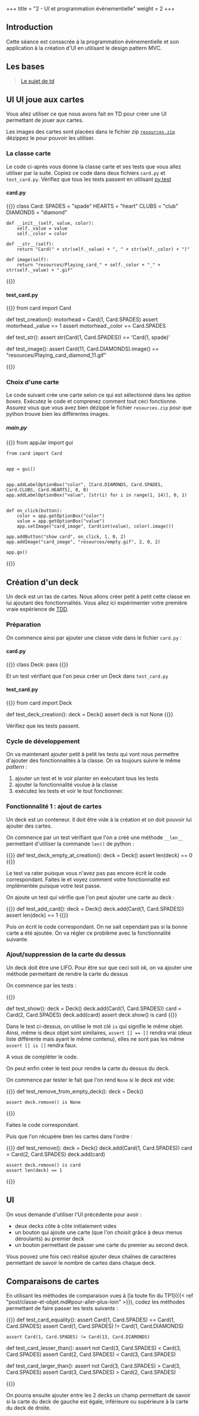 +++
title = "2 - UI et programmation évènementielle"
weight = 2
+++


## Introduction

Cette séance est consacrée à la programmation évènementielle et son application à la création d'UI en utilisant le design pattern MVC.

## Les bases

> [Le sujet de td](/ressources/TD_2_impression.pdf)



## UI UI joue aux cartes

Vous allez utiliser ce que nous avons fait en TD pour créer une UI permettant de jouer aux cartes.

Les images des cartes sont placées dans le fichier zip [`resources.zip`](/ressources/resources.zip) dézippez le pour pouvoir les utiliser.




### La classe carte

Le code ci-après vous donne la classe carte et ses tests que vous allez utiliser par la suite. Copiez ce code dans deux fichiers `card.py` et `test_card.py`. Vérifiez que tous les tests passent en utilisant [py.test](https://informatique.centrale-marseille.fr/tutos/post/python-tests.html#utilisation-de-l-environnement-de-test-avec-pycharm)

#### card.py

{{<highlight python>}}
class Card:
    SPADES = "spade"
    HEARTS = "heart"
    CLUBS = "club"
    DIAMONDS = "diamond"

    def __init__(self, value, color):
        self._value = value
        self._color = color

    def __str__(self):
        return "Card(" + str(self._value) + ", " + str(self._color) + ")"

    def image(self):
        return "resources/Playing_card_" + self._color + "_" + str(self._value) + ".gif"

{{</highlight>}}  

#### test_card.py     

{{<highlight python>}}
from card import Card


def test_creation():
    motorhead = Card(1, Card.SPADES)
    assert motorhead._value == 1
    assert motorhead._color == Card.SPADES


def test_str():
    assert str(Card(1, Card.SPADES)) == 'Card(1, spade)'


def test_image():
    assert Card(11, Card.DIAMONDS).image() == "resources/Playing_card_diamond_11.gif"

{{</highlight>}}  


### Choix d'une carte

Le code suivant crée une carte selon ce qui est sélectionné dans les *option boxes*.
Exécutez le code et comprenez comment tout ceci fonctionne. Assurez vous que vous avez bien dézippé le fichier `resources.zip` pour que python trouve bien les différentes images.



##### main.py

{{<highlight python>}}
    from appJar import gui

    from card import Card


    app = gui()


    app.addLabelOptionBox("color", [Card.DIAMONDS, Card.SPADES, Card.CLUBS, Card.HEARTS], 0, 0)
    app.addLabelOptionBox("value", [str(i) for i in range(1, 14)], 0, 1)


    def on_click(button):
        color = app.getOptionBox("color")
        value = app.getOptionBox("value")
        app.setImage("card_image", Card(int(value), color).image())

    app.addButton("show card", on_click, 1, 0, 2)
    app.addImage("card_image", "resources/empty.gif", 2, 0, 2)

    app.go()
{{</highlight>}}

## Création d'un deck

Un deck est un tas de cartes. Nous allons créer petit à petit cette classe en lui ajoutant des fonctionnalités. Vous allez ici expérimenter votre première vraie expérience de [TDD](https://fr.wikipedia.org/wiki/Test_driven_development). 

### Préparation

On commence ainsi par ajouter une classe vide dans le fichier `card.py` :

#### card.py

{{<highlight python>}}
class Deck:
    pass
{{</highlight>}}
    
    
Et un test vérifiant que l'on peux créer un Deck dans `test_card.py`

#### test_card.py

{{<highlight python>}}
from card import Deck

def test_deck_creation():
    deck = Deck()
    assert deck is not None
{{</highlight>}}
    

Vérifiez que les tests passent.

### Cycle de développement

On va maintenant ajouter petit à petit les tests qui vont nous permettre d'ajouter des fonctionnalités à la classe. On va toujours suivre le même *pattern* :

1. ajouter un test et le voir planter en exécutant tous les tests
2. ajouter la fonctionnalité voulue à la classe
3. exécutez les tests et voir le tout fonctionner.


### Fonctionnalité 1 : ajout de cartes


Un deck est un conteneur. Il doit être vide à la création et on doit pouvoir lui ajouter des cartes. 

On commence par un test vérifiant que l'on a créé une méthode `__len__` permettant d'utiliser la commande `len()` de python : 

{{<highlight python>}}
def test_deck_empty_at_creation():
    deck = Deck()
    assert len(deck) == 0
{{</highlight >}}

Le test va rater puisque vous n'avez pas pas encore écrit le code correspondant. Faites le et voyez comment votre fonctionnalité est implémentée puisque votre test passe.


On ajoute un test qui vérifie que l'on peut ajouter une carte au deck : 

{{<highlight python>}}
def test_add_card():
    deck = Deck()
    deck.add(Card(1, Card.SPADES))
    assert len(deck) == 1
{{</highlight >}}

Puis on écrit le code correspondant. On ne sait cependant pas si la bonne carte a été ajoutée. On va régler ce problème avec la fonctionnalité suivante.

### Ajout/suppression de la carte du dessus

Un deck doit être une LIFO. Pour être sur que ceci soit ok, on va ajouter une méthode permettant de rendre la carte du dessus 


On commence par les tests :

{{<highlight python>}}

def test_show():
    deck = Deck()
    deck.add(Card(1, Card.SPADES))
    card = Card(2, Card.SPADES)
    deck.add(card)
    assert deck.show() is card
{{</highlight >}}


Dans le test ci-dessus, on utilise le mot clé `is` qui signifie le même objet. Ainsi, même is deux objet sont similaires, `assert [] == []` rendra vrai (deux liste différente mais ayant le même contenu), elles ne sont pas les même `assert [] is []` rendra faux.



A vous de complèter le code. 


On peut enfin créer le test pour rendre la carte du dessus du deck.

On commence par tester le fait que l'on rend `None` si le deck est vide:


{{<highlight python>}}
def test_remove_from_empty_deck():
    deck = Deck()
    
    assert deck.remove() is None
{{</highlight >}}

Faites le code correspondant.


Puis que l'on récupère bien les cartes dans l'ordre  : 

{{<highlight python>}}
def test_remove():
    deck = Deck()
    deck.add(Card(1, Card.SPADES))
    card = Card(2, Card.SPADES)
    deck.add(card)
    
    assert deck.remove() is card
    assert len(deck) == 1
{{</highlight >}}


## UI


On vous demande d'utiliser l'UI précédente pour avoir :

- deux decks côte à côte initialement vides
- un bouton qui ajoute une carte (que l'on choisit grâce à deux menus déroulants) au premier deck
- un bouton permettant de passer une carte du premier au second deck. 


Vous pouvez une fois ceci réalisé ajouter deux chaînes de caractères permettant de savoir le nombre de cartes dans chaque deck.    



## Comparaisons de cartes

En utilisant les méthodes de comparaison vues à [la toute fin du TP1]({{< ref "post/classe-et-objet.md#pour-aller-plus-loin" >}}), codez les méthodes permettant de faire passer les tests suivants : 

{{<highlight python>}}
def test_card_equality():
    assert Card(1, Card.SPADES) == Card(1, Card.SPADES)
    assert Card(1, Card.SPADES) != Card(1, Card.DIAMONDS)

    assert Card(1, Card.SPADES) != Card(13, Card.DIAMONDS)


def test_card_lesser_than():
    assert not Card(3, Card.SPADES) < Card(3, Card.SPADES)
    assert Card(2, Card.SPADES) < Card(3, Card.SPADES)


def test_card_larger_than():
    assert not Card(3, Card.SPADES) > Card(3, Card.SPADES)
    assert Card(3, Card.SPADES) > Card(2, Card.SPADES)
    
{{</highlight >}}    


On pourra ensuite ajouter entre les 2 decks un champ permettant de savoir si la carte du deck de gauche est égale, inférieure ou supérieure à la carte du deck de droite.